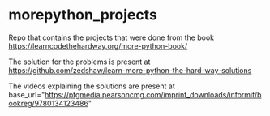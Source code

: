 # morepython_projects

Repo that contains the projects that were done
from the book
https://learncodethehardway.org/more-python-book/

The solution for the problems is present at
https://github.com/zedshaw/learn-more-python-the-hard-way-solutions

The videos explaining the solutions are present at
base_url="https://ptgmedia.pearsoncmg.com/imprint_downloads/informit/bookreg/9780134123486"
